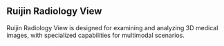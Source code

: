 ## Ruijin Radiology View
Ruijin Radiology View is designed for examining and analyzing 3D medical images, with specialized capabilities for multimodal scenarios.




